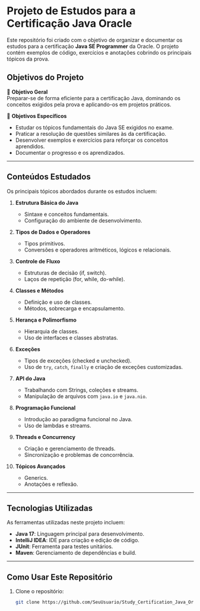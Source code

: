 # Projeto de Estudos para a Certificação Java Oracle

Este repositório foi criado com o objetivo de organizar e documentar os estudos para a certificação **Java SE Programmer** da Oracle. O projeto contém exemplos de código, exercícios e anotações cobrindo os principais tópicos da prova.

## Objetivos do Projeto

🎯 **Objetivo Geral**  
Preparar-se de forma eficiente para a certificação Java, dominando os conceitos exigidos pela prova e aplicando-os em projetos práticos.

🎯 **Objetivos Específicos**
- Estudar os tópicos fundamentais do Java SE exigidos no exame.
- Praticar a resolução de questões similares às da certificação.
- Desenvolver exemplos e exercícios para reforçar os conceitos aprendidos.
- Documentar o progresso e os aprendizados.

---

## Conteúdos Estudados

Os principais tópicos abordados durante os estudos incluem:

1. **Estrutura Básica do Java**
   - Sintaxe e conceitos fundamentais.
   - Configuração do ambiente de desenvolvimento.

2. **Tipos de Dados e Operadores**
   - Tipos primitivos.
   - Conversões e operadores aritméticos, lógicos e relacionais.

3. **Controle de Fluxo**
   - Estruturas de decisão (if, switch).
   - Laços de repetição (for, while, do-while).

4. **Classes e Métodos**
   - Definição e uso de classes.
   - Métodos, sobrecarga e encapsulamento.

5. **Herança e Polimorfismo**
   - Hierarquia de classes.
   - Uso de interfaces e classes abstratas.

6. **Exceções**
   - Tipos de exceções (checked e unchecked).
   - Uso de `try`, `catch`, `finally` e criação de exceções customizadas.

7. **API do Java**
   - Trabalhando com Strings, coleções e streams.
   - Manipulação de arquivos com `java.io` e `java.nio`.

8. **Programação Funcional**
   - Introdução ao paradigma funcional no Java.
   - Uso de lambdas e streams.

9. **Threads e Concurrency**
   - Criação e gerenciamento de threads.
   - Sincronização e problemas de concorrência.

10. **Tópicos Avançados**
    - Generics.
    - Anotações e reflexão.

---

## Tecnologias Utilizadas

As ferramentas utilizadas neste projeto incluem:

- **Java 17**: Linguagem principal para desenvolvimento.
- **IntelliJ IDEA**: IDE para criação e edição de código.
- **JUnit**: Ferramenta para testes unitários.
- **Maven**: Gerenciamento de dependências e build.

---

## Como Usar Este Repositório

1. Clone o repositório:
   ```bash
   git clone https://github.com/SeuUsuario/Study_Certification_Java_Oracle.git
